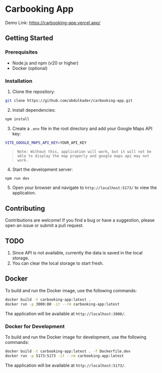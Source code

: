 # Carbooking App

Demo Link: https://carbooking-app.vercel.app/

## Getting Started

### Prerequisites

- Node.js and npm (v20 or higher)
- Docker (optional)

### Installation

1. Clone the repository:

```bash
git clone https://github.com/abdulkader/carbooking-app.git
```

2. Install dependencies:

```bash
npm install
```

3. Create a `.env` file in the root directory and add your Google Maps API key:

```bash
VITE_GOOGLE_MAPS_API_KEY=YOUR_API_KEY
```
> `Note: Without this, application will work, but it will not be able to display the map properly and google maps api may not work.`

4. Start the development server:

```bash
npm run dev
```

5. Open your browser and navigate to `http://localhost:5173/` to view the application.

## Contributing

Contributions are welcome! If you find a bug or have a suggestion, please open an issue or submit a pull request.

## TODO

1. Since API is not available, currently the data is saved in the local storage.
2. You can clear the local storage to start fresh.


## Docker

To build and run the Docker image, use the following commands:

```bash
docker build -t carbooking-app:latest .
docker run -p 3000:80 -it --rm carbooking-app:latest
```

The application will be available at `http://localhost:3000/`.

### Docker for Development

To build and run the Docker image for development, use the following commands:

```bash
docker build -t carbooking-app:latest . -f Dockerfile.dev
docker run -p 5173:5173 -it --rm carbooking-app:latest
```

The application will be available at `http://localhost:5173/`.